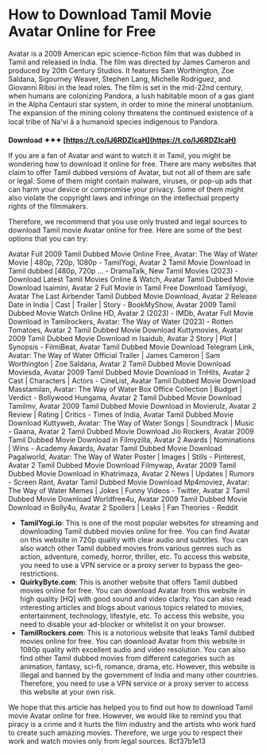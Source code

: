 
 
# How to Download Tamil Movie Avatar Online for Free
 
Avatar is a 2009 American epic science-fiction film that was dubbed in Tamil and released in India. The film was directed by James Cameron and produced by 20th Century Studios. It features Sam Worthington, Zoe Saldana, Sigourney Weaver, Stephen Lang, Michelle Rodriguez, and Giovanni Ribisi in the lead roles. The film is set in the mid-22nd century, when humans are colonizing Pandora, a lush habitable moon of a gas giant in the Alpha Centauri star system, in order to mine the mineral unobtanium. The expansion of the mining colony threatens the continued existence of a local tribe of Na'vi â a humanoid species indigenous to Pandora.
 
**Download ✦✦✦ [https://t.co/IJ6RDZlcaH](https://t.co/IJ6RDZlcaH)**


 
If you are a fan of Avatar and want to watch it in Tamil, you might be wondering how to download it online for free. There are many websites that claim to offer Tamil dubbed versions of Avatar, but not all of them are safe or legal. Some of them might contain malware, viruses, or pop-up ads that can harm your device or compromise your privacy. Some of them might also violate the copyright laws and infringe on the intellectual property rights of the filmmakers.
 
Therefore, we recommend that you use only trusted and legal sources to download Tamil movie Avatar online for free. Here are some of the best options that you can try:
 
Avatar Full 2009 Tamil Dubbed Movie Online Free,  Avatar: The Way of Water Movie | 480p, 720p, 1080p - TamilYogi,  Avatar 2 Tamil Movie Download in Tamil dubbed [480p, 720p ... - DramaTalk,  New Tamil Movies (2023) - Download Latest Tamil Movies Online & Watch,  Avatar Tamil Dubbed Movie Download Isaimini,  Avatar 2 Full Movie in Tamil Free Download Tamilyogi,  Avatar The Last Airbender Tamil Dubbed Movie Download,  Avatar 2 Release Date in India | Cast | Trailer | Story - BookMyShow,  Avatar 2009 Tamil Dubbed Movie Watch Online HD,  Avatar 2 (2023) - IMDb,  Avatar Full Movie Download in Tamilrockers,  Avatar: The Way of Water (2023) - Rotten Tomatoes,  Avatar 2 Tamil Dubbed Movie Download Kuttymovies,  Avatar 2009 Tamil Dubbed Movie Download in Isaidub,  Avatar 2 Story | Plot | Synopsis - FilmiBeat,  Avatar Tamil Dubbed Movie Download Telegram Link,  Avatar: The Way of Water Official Trailer | James Cameron | Sam Worthington | Zoe Saldana,  Avatar 2 Tamil Dubbed Movie Download Moviesda,  Avatar 2009 Tamil Dubbed Movie Download in TnHits,  Avatar 2 Cast | Characters | Actors - CineList,  Avatar Tamil Dubbed Movie Download Masstamilan,  Avatar: The Way of Water Box Office Collection | Budget | Verdict - Bollywood Hungama,  Avatar 2 Tamil Dubbed Movie Download Tamilmv,  Avatar 2009 Tamil Dubbed Movie Download in Movierulz,  Avatar 2 Review | Rating | Critics - Times of India,  Avatar Tamil Dubbed Movie Download Kuttyweb,  Avatar: The Way of Water Songs | Soundtrack | Music - Gaana,  Avatar 2 Tamil Dubbed Movie Download Jio Rockers,  Avatar 2009 Tamil Dubbed Movie Download in Filmyzilla,  Avatar 2 Awards | Nominations | Wins - Academy Awards,  Avatar Tamil Dubbed Movie Download Pagalworld,  Avatar: The Way of Water Poster | Images | Stills - Pinterest,  Avatar 2 Tamil Dubbed Movie Download Filmywap,  Avatar 2009 Tamil Dubbed Movie Download in Khatrimaza,  Avatar 2 News | Updates | Rumors - Screen Rant,  Avatar Tamil Dubbed Movie Download Mp4moviez,  Avatar: The Way of Water Memes | Jokes | Funny Videos - Twitter,  Avatar 2 Tamil Dubbed Movie Download Worldfree4u,  Avatar 2009 Tamil Dubbed Movie Download in Bolly4u,  Avatar 2 Spoilers | Leaks | Fan Theories - Reddit
 
- **TamilYogi.io**: This is one of the most popular websites for streaming and downloading Tamil dubbed movies online for free. You can find Avatar on this website in 720p quality with clear audio and subtitles. You can also watch other Tamil dubbed movies from various genres such as action, adventure, comedy, horror, thriller, etc. To access this website, you need to use a VPN service or a proxy server to bypass the geo-restrictions.
- **QuirkyByte.com**: This is another website that offers Tamil dubbed movies online for free. You can download Avatar from this website in high quality [HQ] with good sound and video clarity. You can also read interesting articles and blogs about various topics related to movies, entertainment, technology, lifestyle, etc. To access this website, you need to disable your ad-blocker or whitelist it on your browser.
- **TamilRockers.com**: This is a notorious website that leaks Tamil dubbed movies online for free. You can download Avatar from this website in 1080p quality with excellent audio and video resolution. You can also find other Tamil dubbed movies from different categories such as animation, fantasy, sci-fi, romance, drama, etc. However, this website is illegal and banned by the government of India and many other countries. Therefore, you need to use a VPN service or a proxy server to access this website at your own risk.

We hope that this article has helped you to find out how to download Tamil movie Avatar online for free. However, we would like to remind you that piracy is a crime and it hurts the film industry and the artists who work hard to create such amazing movies. Therefore, we urge you to respect their work and watch movies only from legal sources.
 8cf37b1e13
 
